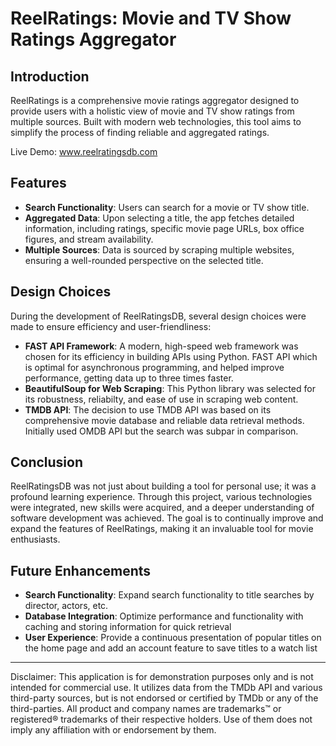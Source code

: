 # ReelRatings: Movie and TV Show Ratings Aggregator

## Introduction
ReelRatings is a comprehensive movie ratings aggregator designed to provide users with a holistic view of movie and TV show ratings from multiple sources. Built with modern web technologies, this tool aims to simplify the process of finding reliable and aggregated ratings.

Live Demo: www.reelratingsdb.com

## Features
- **Search Functionality**: Users can search for a movie or TV show title.
- **Aggregated Data**: Upon selecting a title, the app fetches detailed information, including ratings, specific movie page URLs, box office figures, and stream availability.
- **Multiple Sources**: Data is sourced by scraping multiple websites, ensuring a well-rounded perspective on the selected title.

## Design Choices
During the development of ReelRatingsDB, several design choices were made to ensure efficiency and user-friendliness:

- **FAST API Framework**: A modern, high-speed web framework was chosen for its efficiency in building APIs using Python. FAST API which is optimal for asynchronous programming, and helped improve performance, getting data up to three times faster. 
- **BeautifulSoup for Web Scraping**: This Python library was selected for its robustness, reliabilty, and ease of use in scraping web content.
- **TMDB API**: The decision to use TMDB API was based on its comprehensive movie database and reliable data retrieval methods. Initially used OMDB API but the search was subpar in comparison.

## Conclusion
ReelRatingsDB was not just about building a tool for personal use; it was a profound learning experience. Through this project, various technologies were integrated, new skills were acquired, and a deeper understanding of software development was achieved. The goal is to continually improve and expand the features of ReelRatings, making it an invaluable tool for movie enthusiasts.

## Future Enhancements
- **Search Functionality**: Expand search functionality to title searches by director, actors, etc.
- **Database Integration**: Optimize performance and functionality with caching and storing information for quick retrieval 
- **User Experience**: Provide a continuous presentation of popular titles on the home page and add an account feature to save titles to a watch list

--- 

Disclaimer: This application is for demonstration purposes only and is not intended for commercial use. It utilizes data from the TMDb API and various third-party sources, but is not endorsed or certified by TMDb or any of the third-parties. All product and company names are trademarks™ or registered® trademarks of their respective holders. Use of them does not imply any affiliation with or endorsement by them.
